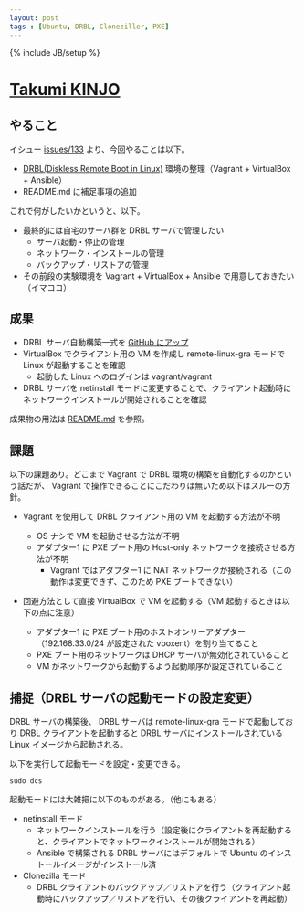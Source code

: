 ```yaml
---
layout: post
tags : [Ubuntu, DRBL, Cloneziller, PXE]
---
```

{% include JB/setup %}

# [Takumi KINJO](https://twitter.com/libkinjo)



## やること

イシュー [issues/133](https://github.com/OkinawaDevOps/okinawadevops.github.com/issues/133) より、今回やることは以下。


-   [DRBL(Diskless Remote Boot in Linux)](http://drbl.org) 環境の整理（Vagrant + VirtualBox + Ansible）
-   README.md に補足事項の追加

これで何がしたいかというと、以下。


-   最終的には自宅のサーバ群を DRBL サーバで管理したい
    -   サーバ起動・停止の管理
    -   ネットワーク・インストールの管理
    -   バックアップ・リストアの管理
-   その前段の実験環境を Vagrant + VirtualBox + Ansible で用意しておきたい（イマココ）

## 成果


-   DRBL サーバ自動構築一式を [GitHub にアップ](https://github.com/kinjo/my-ansible-project/tree/drbl-server)
-   VirtualBox でクライアント用の VM を作成し remote-linux-gra モードで Linux が起動することを確認
    -   起動した Linux へのログインは vagrant/vagrant
-   DRBL サーバを netinstall モードに変更することで、クライアント起動時にネットワークインストールが開始されることを確認

成果物の用法は [README.md](https://github.com/kinjo/my-ansible-project/blob/drbl-server/README.md) を参照。

## 課題

以下の課題あり。どこまで Vagrant で DRBL 環境の構築を自動化するのかという話だが、
Vagrant で操作できることにこだわりは無いため以下はスルーの方針。


-   Vagrant を使用して DRBL クライアント用の VM を起動する方法が不明
    -   OS ナシで VM を起動させる方法が不明
    -   アダプター1 に PXE ブート用の Host-only ネットワークを接続させる方法が不明
        -   Vagrant ではアダプター1 に NAT ネットワークが接続される（この動作は変更できず、このため PXE ブートできない）

-   回避方法として直接 VirtualBox で VM を起動する（VM 起動するときは以下の点に注意）
    -   アダプター1 に PXE ブート用のホストオンリーアダプター（192.168.33.0/24 が設定された vboxent）を割り当てること
    -   PXE ブート用のネットワークは DHCP サーバが無効化されていること
    -   VM がネットワークから起動するよう起動順序が設定されていること

## 捕捉（DRBL サーバの起動モードの設定変更）

DRBL サーバの構築後、 DRBL サーバは remote-linux-gra モードで起動しており
DRBL クライアントを起動すると DRBL サーバにインストールされている Linux イメージから起動される。

以下を実行して起動モードを設定・変更できる。

    sudo dcs

起動モードには大雑把に以下のものがある。（他にもある）


-   netinstall モード
    -   ネットワークインストールを行う（設定後にクライアントを再起動すると、クライアントでネットワークインストールが開始される）
    -   Ansible で構築される DRBL サーバにはデフォルトで Ubuntu のインストールイメージがインストール済
-   Clonezilla モード
    -   DRBL クライアントのバックアップ／リストアを行う（クライアント起動時にバックアップ／リストアを行い、その後クライアントを再起動）
